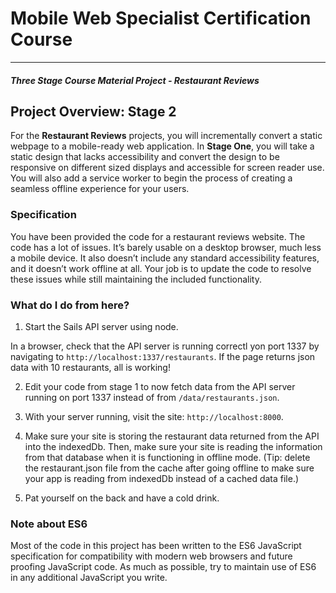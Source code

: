 # Mobile Web Specialist Certification Course
---
#### _Three Stage Course Material Project - Restaurant Reviews_

## Project Overview: Stage 2

For the **Restaurant Reviews** projects, you will incrementally convert a static webpage to a mobile-ready web application. In **Stage One**, you will take a static design that lacks accessibility and convert the design to be responsive on different sized displays and accessible for screen reader use. You will also add a service worker to begin the process of creating a seamless offline experience for your users.

### Specification

You have been provided the code for a restaurant reviews website. The code has a lot of issues. It’s barely usable on a desktop browser, much less a mobile device. It also doesn’t include any standard accessibility features, and it doesn’t work offline at all. Your job is to update the code to resolve these issues while still maintaining the included functionality. 

### What do I do from here?

1. Start the Sails API server using node.

In a browser, check that the API server is running correctl yon port 1337 by navigating to `http://localhost:1337/restaurants`. If the page returns json data with 10 restaurants, all is working!

2. Edit your code from stage 1 to now fetch data from the API server running on port 1337 instead of from `/data/restaurants.json`.

3. With your server running, visit the site: `http://localhost:8000`.

4. Make sure your site is storing the restaurant data returned from the API into the indexedDb. Then, make sure your site is reading the information from that database when it is functioning in offline mode. (Tip: delete the restaurant.json file from the cache after going offline to make sure your app is reading from indexedDb instead of a cached data file.)

5. Pat yourself on the back and have a cold drink.

### Note about ES6

Most of the code in this project has been written to the ES6 JavaScript specification for compatibility with modern web browsers and future proofing JavaScript code. As much as possible, try to maintain use of ES6 in any additional JavaScript you write. 